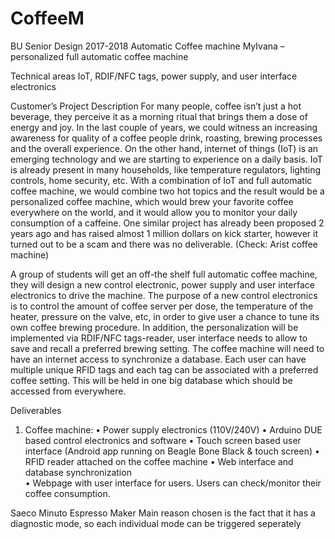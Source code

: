 # CoffeeM

BU Senior Design 2017-2018
Automatic Coffee machine
MyIvana – personalized full automatic coffee machine

Technical areas	
IoT, RDIF/NFC tags, power supply, and user interface electronics


Customer’s Project Description	For many people, coffee isn’t just a hot beverage, they perceive it as a morning ritual that brings them a dose of energy and joy. In the last couple of years, we could witness an increasing awareness for quality of a coffee people drink, roasting, brewing processes and the overall experience. On the other hand, internet of things (IoT) is an emerging technology and we are starting to experience on a daily basis.  IoT is already present in many households, like temperature regulators, lighting controls, home security, etc. With a combination of IoT and full automatic coffee machine, we would combine two hot topics and the result would be a personalized coffee machine, which would brew your favorite coffee everywhere on the world, and it would allow you to monitor your daily consumption of a caffeine. One similar project has already been proposed 2 years ago and has raised almost 1 million dollars on kick starter, however it turned out to be a scam and there was no deliverable. (Check: Arist coffee machine)

A group of students will get an off-the shelf full automatic coffee machine, they will design a new control electronic, power supply and user interface electronics to drive the machine. The purpose of a new control electronics is to control the amount of coffee server per dose, the temperature of the heater, pressure on the valve, etc, in order to give user a chance to tune its own coffee brewing procedure. In addition, the personalization will be implemented via RDIF/NFC tags-reader, user interface needs to allow to save and recall a preferred brewing setting. The coffee machine will need to have an internet access to synchronize a database. Each user can have multiple unique RFID tags and each tag can be associated with a preferred coffee setting. This will be held in one big database which should be accessed from everywhere.

Deliverables	
1.	Coffee machine:
•	Power supply electronics (110V/240V) 
•	Arduino DUE based control electronics and software
•	Touch screen based user interface (Android app running on Beagle Bone Black & touch screen)
•	RFID reader attached on the coffee machine
•	Web interface and database synchronization  
•	Webpage with user interface for users. Users can check/monitor their coffee consumption.

Saeco Minuto Espresso Maker
Main reason chosen is the fact that it has a diagnostic mode, so each individual mode can be triggered seperately


